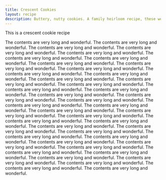 ```yaml
---
title: Crescent Cookies
layout: recipe
description: Buttery, nutty cookies. A family heirloom recipe, these were my favourite Christmas cookies baked by my great-aunts Irene and Lillian. 
---
```


This is a crescent cookie recipe

The contents are very long and wonderful. The contents are very long and wonderful. The contents are very long and wonderful. The contents are very long and wonderful. The contents are very long and wonderful. The contents are very long and wonderful. The contents are very long and wonderful. The contents are very long and wonderful. The contents are very long and wonderful. The contents are very long and wonderful. The contents are very long and wonderful. The contents are very long and wonderful. The contents are very long and wonderful. The contents are very long and wonderful. The contents are very long and wonderful. The contents are very long and wonderful. The contents are very long and wonderful. The contents are very long and wonderful. The contents are very long and wonderful. The contents are very long and wonderful. The contents are very long and wonderful. The contents are very long and wonderful. The contents are very long and wonderful. The contents are very long and wonderful. The contents are very long and wonderful. The contents are very long and wonderful. The contents are very long and wonderful. The contents are very long and wonderful. The contents are very long and wonderful. The contents are very long and wonderful. The contents are very long and wonderful. The contents are very long and wonderful. The contents are very long and wonderful. The contents are very long and wonderful. The contents are very long and wonderful. The contents are very long and wonderful. The contents are very long and wonderful. The contents are very long and wonderful. The contents are very long and wonderful. The contents are very long and wonderful. The contents are very long and wonderful. The contents are very long and wonderful.